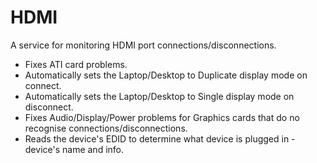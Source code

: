 # HDMI
A service for monitoring HDMI port connections/disconnections.

- Fixes ATI card problems.
- Automatically sets the Laptop/Desktop to Duplicate display mode on connect.
- Automatically sets the Laptop/Desktop to Single display mode on disconnect.
- Fixes Audio/Display/Power problems for Graphics cards that do no recognise connections/disconnections.
- Reads the device's EDID to determine what device is plugged in - device's name and info.
